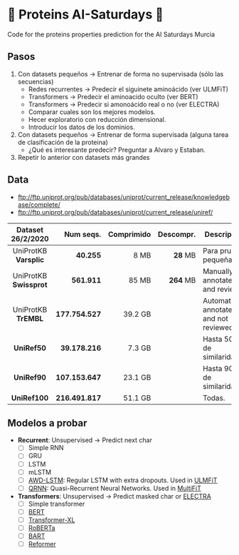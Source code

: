 # 🧬 Proteins AI-Saturdays 🧬
Code for the proteins properties prediction for the AI Saturdays Murcia

## Pasos

1. Con datasets pequeños -> Entrenar de forma no supervisada (sólo las secuencias)
    - Redes recurrentes -> Predecir el siguinete aminoácido (ver ULMFiT)
    - Transformers -> Predecir el aminoacido oculto (ver BERT)
    - Transformers -> Predecir si amonoácido real o no (ver ELECTRA)
    - Comparar cuales son los mejores modelos.
    - Hecer exploratorio con reducción dimensional.
    - Introducir los datos de los dominios.
2. Con datasets pequeños -> Entrenar de forma supervisada (alguna tarea de clasificación de la proteina)
    - ¿Qué es interesante predecir? Preguntar a Alvaro y Estaban.
3. Repetir lo anterior con datasets más grandes

## Data

- ftp://ftp.uniprot.org/pub/databases/uniprot/current_release/knowledgebase/complete/
- ftp://ftp.uniprot.org/pub/databases/uniprot/current_release/uniref/

| Dataset 26/2/2020        | Num seqs.       | Comprimido | Descompr.     | Descripción                              |
|:------------------------:|----------------:|-----------:|--------------:|------------------------------------------|
| UniProtKB **Varsplic**   | **40.255**      | 8 MB       | **28** MB     | Para pruebas pequeñas                    |
| UniProtKB **Swissprot**  | **561.911**     | 85 MB      | **264** MB    | Manually annotated and reviewed          |
| UniProtKB **TrEMBL**     | **177.754.527** | 39.2 GB    |               | Automatically annotated and not reviewed |
| **UniRef50**             | **39.178.216**  | 7.3 GB     |               | Hasta 50% de similaridad.                |
| **UniRef90**             | **107.153.647** | 23.1 GB    |               | Hasta 90% de similaridad.                |
| **UniRef100**            | **216.491.817** | 51.1 GB    |               | Todas.                                   |


## Modelos a probar

- **Recurrent**: Unsupervised -> Predict next char
  - [ ] Simple RNN
  - [ ] GRU
  - [ ] LSTM
  - [ ] mLSTM
  - [ ] [AWD-LSTM](https://arxiv.org/abs/1708.02182): Regular LSTM with extra dropouts. Used in [ULMFiT](https://arxiv.org/abs/1801.06146)
  - [ ] [QRNN](https://arxiv.org/abs/1611.01576): Quasi-Recurrent Neural Networks. Used in [MultiFiT](https://arxiv.org/abs/1909.04761)
- **Transformers**: Unsupervised -> Predict masked char or [ELECTRA](https://openreview.net/pdf?id=r1xMH1BtvB)
  - [ ] Simple transformer
  - [ ] [BERT](https://arxiv.org/abs/1810.04805)
  - [ ] [Transformer-XL](https://arxiv.org/abs/1901.02860)
  - [ ] [RoBERTa](https://arxiv.org/abs/1907.11692)
  - [ ] [BART](https://arxiv.org/abs/1910.13461)
  - [ ] [Reformer](https://arxiv.org/abs/2001.04451)
